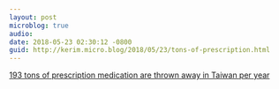 ```yaml
---
layout: post
microblog: true
audio: 
date: 2018-05-23 02:30:12 -0800
guid: http://kerim.micro.blog/2018/05/23/tons-of-prescription.html
---
```

[193 tons of prescription medication are thrown away in Taiwan per year](https://www.taiwannews.com.tw/en/news/3437177)
